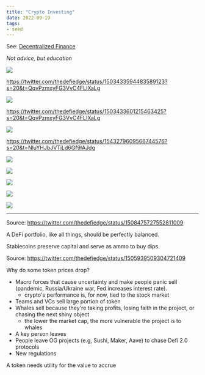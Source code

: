 ```yaml
---
title: "Crypto Investing"
date: 2022-09-19
tags:
- seed
---
```


See: [Decentralized Finance](/notes/Decentralized%20Finance.md)

*Not advice, but education*

![](/images/Pasted%20image%2020220930221801.png)

https://twitter.com/thedefiedge/status/1503433594483589123?s=20&t=QqvPzmxyFG3VvC4FLIXaLg

![](/images/Pasted%20image%2020220930221855.png)

https://twitter.com/thedefiedge/status/1503433601215463425?s=20&t=QqvPzmxyFG3VvC4FLIXaLg

![](/images/Pasted%20image%2020221001093557.png)

https://twitter.com/thedefiedge/status/1543279609566744576?s=20&t=NluYHJbJVTiLd6Gf9lAJdg

![](i/mages/Pasted%20image%2020221001093741.png)

![](/images/Pasted%20image%2020221001093803.png)

![](/images/Pasted%20image%2020221001093900.png)

![](/images/Pasted%20image%2020221001093935.png)

![](/images/Pasted%20image%2020221001094031.png)

--------------------------------------
Source: 
https://twitter.com/thedefiedge/status/1508475727552811009

A DeFi portfolio, like all things, should be perfectly balanced. 

Stablecoins preserve capital and serve as ammo to buy dips. 

Source: 
https://twitter.com/thedefiedge/status/1505939509304721409

Why do some token prices drop? 

- Macro forces that cause uncertainty and make people panic sell (pandemic, Russia/Ukraine war, Fed increases interest rate). 
	- crypto's performance is, for now, tied to the stock market
- Teams and VCs sell large portion of token
- Whales sell because they're taking profits, losing faith in the project, or chasing the next shiny object
	- the lower the market cap, the more vulnerable the project is to whales
- A key person leaves 
- People leave OG projects (e.g, Sushi, Maker, Aave) to chase Defi 2.0 protocols
- New regulations

A token needs utility for the value to accrue






